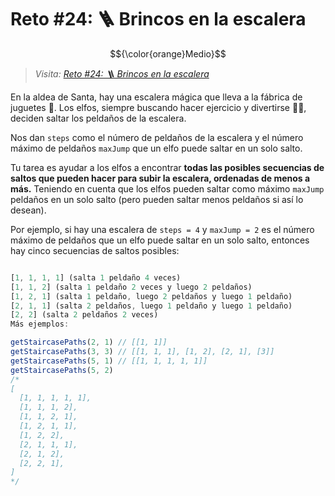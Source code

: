 # Reto #24: 🪜 Brincos en la escalera

$${\color{orange}Medio}$$

> _Visita: [Reto #24: 🪜 Brincos en la escalera](https://adventjs.dev/es/challenges/2023/24)_

En la aldea de Santa, hay una escalera mágica que lleva a la fábrica
de juguetes 🧸. Los elfos, siempre buscando hacer ejercicio y divertirse 🏃‍♂️,
deciden saltar los peldaños de la escalera.

Nos dan `steps` como el número de peldaños de la escalera y el número máximo
de peldaños `maxJump` que un elfo puede saltar en un solo salto.

Tu tarea es ayudar a los elfos a encontrar **todas las posibles secuencias de**
**saltos que pueden hacer para subir la escalera, ordenadas de menos a más.**
Teniendo en cuenta que los elfos pueden saltar como máximo `maxJump` peldaños
en un solo salto (pero pueden saltar menos peldaños si así lo desean).

Por ejemplo, si hay una escalera de `steps = 4` y `maxJump = 2` es el número máximo
de peldaños que un elfo puede saltar en un solo salto, entonces hay cinco
secuencias de saltos posibles:

```javascript

[1, 1, 1, 1] (salta 1 peldaño 4 veces)
[1, 1, 2] (salta 1 peldaño 2 veces y luego 2 peldaños)
[1, 2, 1] (salta 1 peldaño, luego 2 peldaños y luego 1 peldaño)
[2, 1, 1] (salta 2 peldaños, luego 1 peldaño y luego 1 peldaño)
[2, 2] (salta 2 peldaños 2 veces)
Más ejemplos:

getStaircasePaths(2, 1) // [[1, 1]]
getStaircasePaths(3, 3) // [[1, 1, 1], [1, 2], [2, 1], [3]]
getStaircasePaths(5, 1) // [[1, 1, 1, 1, 1]]
getStaircasePaths(5, 2)
/*
[
  [1, 1, 1, 1, 1],
  [1, 1, 1, 2],
  [1, 1, 2, 1],
  [1, 2, 1, 1],
  [1, 2, 2],
  [2, 1, 1, 1],
  [2, 1, 2],
  [2, 2, 1],
]
*/

```
